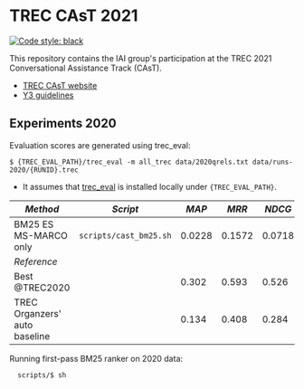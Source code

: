 # TREC CAsT 2021

[![Code style: black](https://img.shields.io/badge/code%20style-black-000000.svg)](https://github.com/psf/black)

This repository contains the IAI group's participation at the TREC 2021 Conversational Assistance Track (CAsT).

  * [TREC CAsT website](http://www.treccast.ai/)
  * [Y3 guidelines](https://docs.google.com/document/d/1Eo0IqQedYc_rfTw-YxbvUGTpoYSmejU0iDlUzQWj3_w/edit?usp=sharing)

## Experiments 2020

Evaluation scores are generated using trec_eval:
```
$ {TREC_EVAL_PATH}/trec_eval -m all_trec data/2020qrels.txt data/runs-2020/{RUNID}.trec
```

  * It assumes that [trec_eval](https://github.com/usnistgov/trec_eval) is installed locally under `{TREC_EVAL_PATH}`.

| *Method* | *Script* | *MAP* | *MRR* | *NDCG* | *NDCG@5* |
| -- | -- | -- | -- | -- | -- |
| BM25 ES MS-MARCO only | `scripts/cast_bm25.sh` | 0.0228 | 0.1572 | 0.0718 | 0.0532 |
| *Reference* |||||
| Best @TREC2020 || 0.302 | 0.593 | 0.526 | |
| TREC Organzers' auto baseline || 0.134 | 0.408 | 0.284 | |

Running first-pass BM25 ranker on 2020 data:
```
  scripts/$ sh 
```


